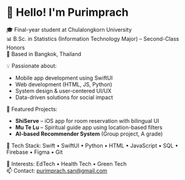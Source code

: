 # 👋 Hello! I'm Purimprach

🎓 Final-year student at Chulalongkorn University  
📊 B.Sc. in Statistics (Information Technology Major) – Second-Class Honors  
📍 Based in Bangkok, Thailand

💡 Passionate about:
- Mobile app development using SwiftUI
- Web development (HTML, JS, Python)
- System design & user-centered UI/UX
- Data-driven solutions for social impact

🧪 Featured Projects:
- **ShiServe** – iOS app for room reservation with bilingual UI
- **Mu Te Lu** – Spiritual guide app using location-based filters
- **AI-based Recommender System** (Group project, A grade)

🔧 Tech Stack:
Swift • SwiftUI • Python • HTML • JavaScript • SQL • Firebase • Figma • Git

🌱 Interests: EdTech • Health Tech • Green Tech  
📫 Contact: purimprach.san@gmail.com

